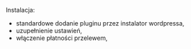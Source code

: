 Instalacja:

- standardowe dodanie pluginu przez instalator wordpressa,
- uzupełnienie ustawień,
- włączenie płatności przelewem,